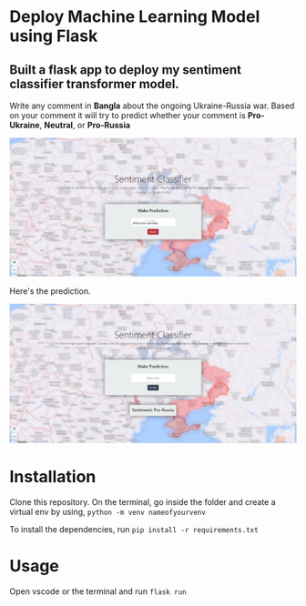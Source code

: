 # Deploy Machine Learning Model using Flask

Built a flask app to deploy my sentiment classifier transformer model.
---

Write any comment in **Bangla** about the ongoing Ukraine-Russia war. Based on your comment it will try to predict whether your comment is **Pro-Ukraine**, **Neutral**, or **Pro-Russia** 

<p>
    <img src='./static/assets/photo.PNG' alt="User Interface">
</p>

Here's the prediction.

<p>
    <img src='./static/assets/photo2.PNG' alt="User Interface">
</p>

# Installation

Clone this repository. On the terminal, go inside the folder and create a virtual env by using, `python -m venv nameofyourvenv` 

To install the dependencies, run `pip install -r requirements.txt`

# Usage

Open vscode or the terminal and run `flask run`


